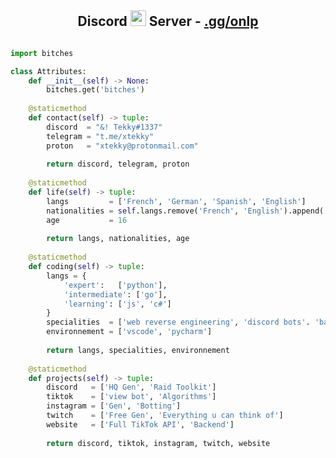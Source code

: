 <!-- Hi skid <3 -->
<h2 align="center">Discord <img src="https://s8.gifyu.com/images/979447220829032478.gif" height="25px"> Server -  <a href="https://discord.gg/onlp">.gg/onlp</a></h2>

<!-- <p align="center">
    <img alt="" src=https://img.shields.io/github/stars/xtekky?style=for-the-badge&?affiliations=OWNER%2CCOLLABORATOR />
    <img alt="" src=https://komarev.com/ghpvc/?username=xtekky&style=for-the-badge />
</p> -->

<p href="https://discord.gg/onlp" align="center">
    <img alt="" src=https://lanyard.cnrad.dev/api/840541540203626516/>
</p>

```python
import bitches

class Attributes:
	def __init__(self) -> None:
		bitches.get('bitches')
	
	@staticmethod
	def contact(self) -> tuple:
	    discord  = "&! Tekky#1337"
	    telegram = "t.me/xtekky"
	    proton   = "xtekky@protonmail.com"
	    
	    return discord, telegram, proton
	
	@staticmethod
	def life(self) -> tuple:
		langs         = ['French', 'German', 'Spanish', 'English']
		nationalities = self.langs.remove('French', 'English').append('Korean')
		age           = 16
		
		return langs, nationalities, age
	
	@staticmethod
	def coding(self) -> tuple:
		langs = {
			'expert':   ['python'],
			'intermediate': ['go'],
			'learning': ['js', 'c#']
		}
		specialities  = ['web reverse engineering', 'discord bots'. 'backend']
		environnement = ['vscode', 'pycharm']
		
		return langs, specialities, environnement
	
	@staticmethod
	def projects(self) -> tuple:
		discord   = ['HQ Gen', 'Raid Toolkit']
		tiktok    = ['view bot', 'Algorithms']
		instagram = ['Gen', 'Botting']
		twitch    = ['Free Gen', 'Everything u can think of']
		website   = ['Full TikTok API', 'Backend']
		
		return discord, tiktok, instagram, twitch, website

```
<p href="https://discord.gg/onlp" align="center">
    <img alt="" src=https://github-readme-stats.vercel.app/api?username=xtekky&show_icons=true&theme=tokyonight>
</p>


